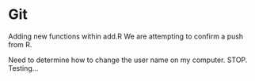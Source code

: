# Git
Adding new functions within add.R
We are attempting to confirm a push from R.

Need to determine how to change the user name on my computer. STOP.
Testing...
